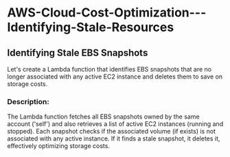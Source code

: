 # AWS-Cloud-Cost-Optimization---Identifying-Stale-Resources
## Identifying Stale EBS Snapshots
Let's create a Lambda function that identifies EBS snapshots that are no longer associated with any active EC2 instance and deletes them to save on storage costs.

### Description:
The Lambda function fetches all EBS snapshots owned by the same account ('self') and also retrieves a list of active EC2 instances (running and stopped). Each snapshot checks if the associated volume (if exists) is not associated with any active instance. If it finds a stale snapshot, it deletes it, effectively optimizing storage costs.
